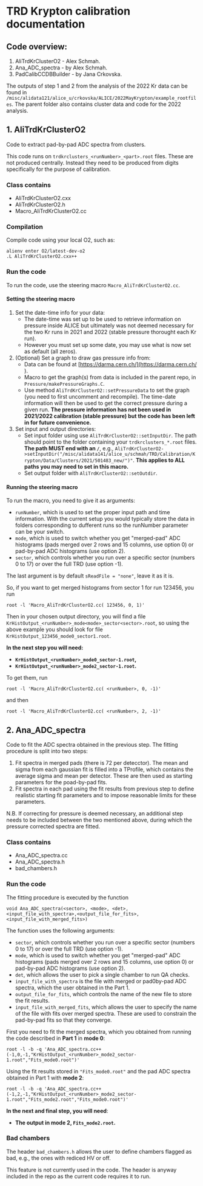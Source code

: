 # TRD Krypton calibration documentation

## Code overview:
1. AliTrdKrClusterO2 - Alex Schmah.
2. Ana_ADC_spectra - by Alex Schmah.
3. PadCalibCCDBBuilder - by Jana Crkovska.

The outputs of step 1 and 2 from the analysis of the 2022 Kr data can be found in `/misc/alidata121/alice_u/crkovska/ALICE/2022MayKrypton/example_rootfiles`. The parent folder also contains cluster data and code for the 2022 analysis.

## 1. AliTrdKrClusterO2
Code to extract pad-by-pad ADC spectra from clusters.

This code runs on `trdkrclusters_<runNumber>_<part>.root` files. These are not produced centrally. Instead they need to be produced from digits specifically for the purpose of calibration. 

### Class contains
- AliTrdKrClusterO2.cxx
- AliTrdKrClusterO2.h
- Macro_AliTrdKrClusterO2.cc

### Compilation
Compile code using your local O2, such as:
```
alienv enter O2/latest-dev-o2
.L AliTrdKrClusterO2.cxx++
```

### Run the code
To run the code, use the steering macro `Macro_AliTrdKrClusterO2.cc`. 

#### Setting the steering macro
1. Set the date-time info for your data:
    - The date-time was set up to be used to retrieve information on pressure inside ALICE but ultimately was not deemed necessary for the two Kr runs in 2021 and 2022 (stable pressure thorought each Kr run).
    - However you must set up some date, you may use what is now set as default (all zeros).
2. (Optional) Set a graph to draw gas pressure info from:
    -  Data can be found at [https://darma.cern.ch/](https://darma.cern.ch/ ).
    -  Macro to get the graph(s) from data is included in the parent repo, in `Pressure/makePressureGraphs.C`. 
    -  Use method `AliTrdKrClusterO2::setPressureData` to set the graph (you need to first uncomment and recompile). The time-date information will then be used to get the correct pressure during a given run. **The pressure information has not been used in 2021/2022 calibration (stable pressure) but the code has been left in for future convenience.**
3. Set input and output directories:
    - Set input folder using use `AliTrdKrClusterO2::setInputDir`. The path should point to the folder containing your `trdkrclusters_*.root` files. **The path MUST end with an `/`**, e.g., `AliTrdKrClusterO2->setInputDir("/misc/alidata141/alice_u/schmah/TRD/Calibration/Krypton/Data/Clusters/2021/501483_new/")"`. **This applies to ALL paths you may need to set in this macro.**
    - Set output folder with `AliTrdKrClusterO2::setOutdir`. 


#### Running the steering macro
To run the macro, you need to give it as arguments:
- `runNumber`, which is used to set the proper input path and time information. With the current setup you would typically store the data in folders corresponding to dufferent runs so the runNumber parameter can be your switch. 
- `mode`, which is used to switch whether you get "merged-pad" ADC histograms (pads merged over 2 rows and 15 columns, use option 0) or pad-by-pad ADC histograms (use option 2).
- `sector`, which controls whether you run over a specific sector (numbers 0 to 17) or over the full TRD (use option -1).

The last argument is by default `sReadFile = "none"`, leave it as it is.

So, if you want to get merged histograms from sector 1 for run 123456, you run
```
root -l 'Macro_AliTrdKrClusterO2.cc( 123456, 0, 1)' 
```
Then in your chosen output directory, you will find a file `KrHistOutput_<runNumber>_mode<mode>_sector<sector>.root`, so using the above example you should look for file `KrHistOutput_123456_mode0_sector1.root`.


**In the next step you will need:**
- **`KrHistOutput_<runNumber>_mode0_sector-1.root`,**
- **`KrHistOutput_<runNumber>_mode2_sector-1.root`.** 
 
To get them, run
```
root -l 'Macro_AliTrdKrClusterO2.cc( <runNumber>, 0, -1)'
```
and then
```
root -l 'Macro_AliTrdKrClusterO2.cc( <runNumber>, 2, -1)' 
```

## 2. Ana_ADC_spectra

Code to fit the ADC spectra obtained in the previous step. The fitting procedure is split into two steps:
1. Fit spectra in merged pads (there is 72 per detecctor). The mean and sigma from each gaussian fit is filled into a TProfile, which contains the average sigma and mean per detector. These are then used as starting parameters for the poad-by-pad fits.
2. Fit spectra in each pad using the fit results from previous step to define realistic starting fit parameters and to impose reasonable limits for these parameters. 

N.B. If correcting for pressure is deemed necessary, an additional step needs to be included between the two mentioned above, during which the pressure corrected spectra are fitted.

### Class contains
- Ana_ADC_spectra.cc
- Ana_ADC_spectra.h
- bad_chambers.h


### Run the code
The fitting procedure is executed by the function
```
void Ana_ADC_spectra(<sector>, <mode>, <det>, <input_file_with_spectra>,<output_file_for_fits>,<input_file_with_merged_fits>)
```
The function uses the following arguments:
- `sector`, which controls whether you run over a specific sector (numbers 0 to 17) or over the full TRD (use option -1).
- `mode`, which is used to switch whether you get "merged-pad" ADC histograms (pads merged over 2 rows and 15 columns, use option 0) or pad-by-pad ADC histograms (use option 2).
- `det`, which allows the user to pick a single chamber to run QA checks.
- `input_file_with_spectra` is the file with merged or pad0by-pad ADC spectra, which the user obtained in the Part 1.
- `output_file_for_fits`, which controls the name of the new file to store the fit results.
- `input_file_with_merged_fits`, which allows the user to specify the name of the file with fits over merged spectra. These are used to constrain the pad-by-pad fits so that they converge.

First you need to fit the merged spectra, which you obtained from running the code described in **Part 1** in **mode 0**:
```
root -l -b -q 'Ana_ADC_spectra.cc++(-1,0,-1,"KrHistOutput_<runNumber>_mode2_sector-1.root","Fits_mode0.root")'
```

Using the fit results stored in `"Fits_mode0.root"` and the pad ADC spectra obtained in Part 1 with **mode 2**:
```
root -l -b -q 'Ana_ADC_spectra.cc++(-1,2,-1,"KrHistOutput_<runNumber>_mode2_sector-1.root","Fits_mode2.root","Fits_mode0.root")'
```

**In the next and final step, you will need**:
- **The output in mode 2, `Fits_mode2.root`.**


### Bad chambers
The header `bad_chambers.h` allows the user to define chambers flagged as bad, e.g., the ones with rediced HV or off.

This feature is not currently used in the code. The header is anyway included in the repo as the current code requires it to run.